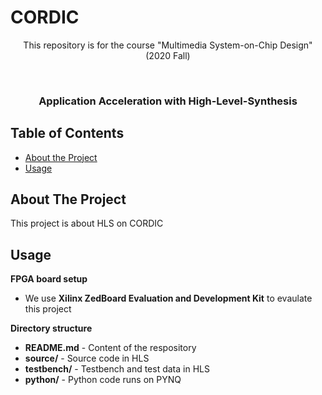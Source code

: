 # CORDIC
<p align="center">
This repository is for the course "Multimedia System-on-Chip Design" (2020 Fall)
</p>


<!-- PROJECT LOGO -->
<br />
<p align="center">

  <h3 align="center">Application Acceleration with High-Level-Synthesis </h3>
  
</p>


<!-- TABLE OF CONTENTS -->
## Table of Contents

* [About the Project](#about-the-project)
* [Usage](#usage)



<!-- ABOUT THE PROJECT -->
## About The Project
This project is about HLS on CORDIC



<!-- USAGE EXAMPLES -->
## Usage
**FPGA board setup**
* We use **Xilinx ZedBoard Evaluation and Development Kit** to evaulate this project

**Directory structure**
* **README.md** - Content of the respository
* **source/** - Source code in HLS
* **testbench/** - Testbench and test data in HLS
* **python/** - Python code runs on PYNQ
